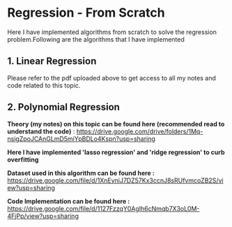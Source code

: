 # Regression - From Scratch
Here I have implemented algorithms from scratch to solve the regression problem.Following are the algorithms that I have implemented
## 1. Linear Regression
Please refer to the pdf uploaded above to get access to all my notes and code related to this topic.

## 2. Polynomial Regression

**Theory (my notes) on this topic can be found here (recommended read to understand the code)** : https://drive.google.com/drive/folders/1Mq-nsigZpoJCAnGLmD5miYpBDLo4Kspn?usp=sharing

**Here I have implemented 'lasso regression' and 'ridge regression' to curb overfitting**

**Dataset used in this algorithm can be found here :**
https://drive.google.com/file/d/1XnEyniJ7DZ57Kx3ccnJ8sRUfvmcoZB2S/view?usp=sharing

**Code Implementation can be found here :** 
https://drive.google.com/file/d/1127FzzqY0AgIh6cNmqb7X3oL0M-4FjPp/view?usp=sharing

